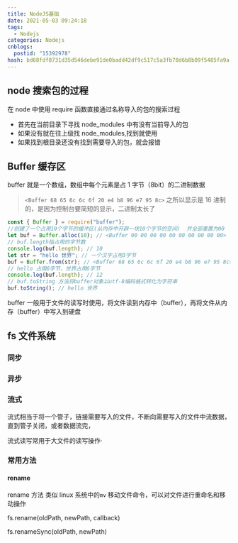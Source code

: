 ```yaml
---
title: NodeJS基础
date: 2021-05-03 09:24:18
tags:
  - Nodejs
categories: Nodejs
cnblogs:
  postid: "15392978"
hash: bd68fdf0731d35d546debe91de0badd42df9c517c5a3fb78d6b8b09f5485fa9a
---
```


## node 搜索包的过程

在 node 中使用 require 函数直接通过名称导入的包的搜索过程

- 首先在当前目录下寻找 node_modules 中有没有当前导入的包
- 如果没有就在往上级找 node_modules,找到就使用
- 如果找到根目录还没有找到需要导入的包，就会报错

## Buffer 缓存区

buffer 就是一个数组，数组中每个元素是占 1 字节（8bit）的二进制数据

> `<Buffer 68 65 6c 6c 6f 20 e4 b8 96 e7 95 8c>` 之所以显示是 16 进制的，是因为控制台要简短的显示，二进制太长了

```js
const { Buffer } = require("buffer");
//创建了一个占用10个字节的缓冲区(从内存中开辟一块10个字节的空间)  并全部重置为00
let buf = Buffer.alloc(10); // <Buffer 00 00 00 00 00 00 00 00 00 00>
// buf.length指占用的字节数
console.log(buf.length); // 10
let str = "hello 世界"; // 一个汉字占用3字节
buf = Buffer.from(str); // <Buffer 68 65 6c 6c 6f 20 e4 b8 96 e7 95 8c>
// hello 占用6字节，世界占用6字节
console.log(buf.length); // 12
// buf.toString 方法将buffer对象以utf-8编码格式转化为字符串
buf.toString(); // hello 世界
```

buffer 一般用于文件的读写时使用，将文件读到内存中（buffer），再将文件从内存（buffer）中写入到硬盘

## fs 文件系统

### 同步

### 异步

### 流式

流式相当于将一个管子，链接需要写入的文件，不断向需要写入的文件中流数据，直到管子关闭，或者数据流完，

流式读写常用于大文件的读写操作·

### 常用方法

#### rename

rename 方法 类似 linux 系统中的`mv` 移动文件命令，可以对文件进行重命名和移动操作

fs.rename(oldPath, newPath, callback)

fs.renameSync(oldPath, newPath)
